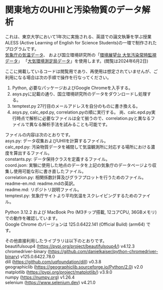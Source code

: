 # 関東地方のUHIIと汚染物質のデータ解析

これは、東京大学において1年次に実施される、英語での論文執筆を学ぶ授業 ALESS (Active Learning of English for Science Students)の一環で制作されたプログラムです。  
[気象庁の気温データ](https://www.data.jma.go.jp/stats/etrn/index.php?prec_no=&block_no=&year=&month=&day=&view=)、
および国立環境研究所の「[環境展望台 大気汚染常時監視データ](https://tenbou.nies.go.jp/download/)」
「[大気環境測定局データ](https://www.nies.go.jp/igreen/tm_down.html)」を使用します。(閲覧は2024年6月2日)

ここに掲載しているコードは閲覧用であり、再使用は想定されていませんが、ご利用になる場合は次の手順で操作を行なってください。
1. Python, 必要なパッケージおよびGoogle Chromeを入手する。
2. asys.pyに記載の通り、国立環境研究所のデータをダウンロードし処理する。
3. temptest.py 27行目のメールアドレスを自分のものに書き換える。
4. asys.py, calc_epd.py, correlation.pyの順に実行する。
尚、calc.epd.py実行時点で解析に必要なファイルは全て揃うので、correlation.pyと異なるファイルで異なる解析手法を試みることも可能です。

ファイルの内容は次のとおりです。  
asys.py: データ収集およびUHIIを計算するファイル。  
calc_epd.py: 汚染物質データを補間して気温観測所に対応する場所における濃度を算出するファイル。  
constants.py: データ保持クラスを定義するファイル。  
coord.json: 実験に使用した地点のデータを上記の気象庁のデータページより収集し使用可能な形に書き直したファイル。  
correlation.py: 相関係数計算及びグラフプロットを行うためのファイル。  
readme-en.md: readme.mdの英訳。  
readme.md: リポジトリ説明ファイル。  
temptest.py: 気象庁サイトより平均気温をスクレイピングするためのファイル。

Python 3.12.2 および MacBook Pro (M3チップ搭載, 12コアCPU, 36GBメモリ) での動作を確認しています。  
Google Chrome のバージョンは 125.0.6422.141 (Official Build) (arm64) です。

その他直接利用したライブラリは以下のとおりです。  
beautifulsoup4 (https://pypi.org/project/beautifulsoup4/) v4.12.3  
chromedriver-binary (https://github.com/danielkaiser/python-chromedriver-binary) v125.0.6422.78.0  
dill (https://github.com/uqfoundation/dill) v0.3.8  
geographiclib (https://geographiclib.sourceforge.io/Python/2.0) v2.0  
matplotlib (https://pypi.org/project/matplotlib/) v3.9.0  
numpy (https://numpy.org) v1.26.4  
selenium (https://www.selenium.dev) v4.21.0